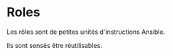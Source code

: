# Roles

Les rôles sont de petites unités d'instructions Ansible.

Ils sont sensés être réutilisables.